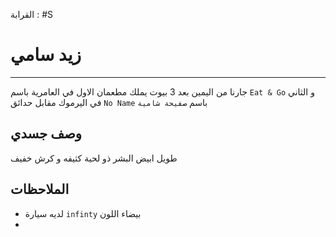 القرابة : #S  

# زيد سامي 
---
جارنا من اليمين بعد 3 بيوت يملك مطعمان الاول في العامرية باسم `Eat & Go`  و الثاني في اليرموك مقابل حدائق `No Name`  باسم `صفيحة شامية`

## وصف جسدي 
طويل ابيض البشر ذو لحية كثيفه و كرش خفيف  

## الملاحظات
- لديه سيارة `infinty` بيضاء اللون 
- 

